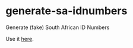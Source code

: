# generate-sa-idnumbers
Generate (fake) South African ID Numbers

Use it [here](https://delta1.github.io/generate-sa-idnumbers/).
